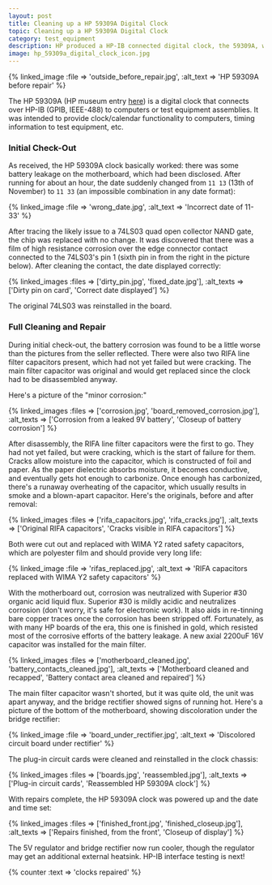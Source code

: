 ```yaml
---
layout: post
title: Cleaning up a HP 59309A Digital Clock
topic: Cleaning up a HP 59309A Digital Clock
category: test_equipment
description: HP produced a HP-IB connected digital clock, the 59309A, which was intended to serve as a clock/calendar for HP-IB (GPIB, IEEE-488) equipped computers or assemblies of test equipment. This one needed some cleanup and repair before being put into service.
image: hp_59309a_digital_clock_icon.jpg
---
```


{% linked_image :file => 'outside_before_repair.jpg', :alt_text => 'HP 59309A before repair' %}

The HP 59309A (HP museum entry [here](http://www.hpmuseum.net/display_item.php?hw=741)) is a digital clock that connects over HP-IB (GPIB, IEEE-488) to computers or test equipment assemblies. It was intended to provide clock/calendar functionality to computers, timing information to test equipment, etc. 

### Initial Check-Out

As received, the HP 59309A clock basically worked: there was some battery leakage on the motherboard, which had been disclosed. After running for about an hour, the date suddenly changed from `11 13` (13th of November) to `11 33` (an impossible combination in any date format):

{% linked_image :file => 'wrong_date.jpg', :alt_text => 'Incorrect date of 11-33' %}

After tracing the likely issue to a 74LS03 quad open collector NAND gate, the chip was replaced with no change. It was discovered that there was a film of high resistance corrosion over the edge connector contact connected to the 74LS03's pin 1 (sixth pin in from the right in the picture below). After cleaning the contact, the date displayed correctly:

{% linked_images :files => ['dirty_pin.jpg', 'fixed_date.jpg'], :alt_texts => ['Dirty pin on card', 'Correct date displayed'] %}

The original 74LS03 was reinstalled in the board.

### Full Cleaning and Repair

During initial check-out, the battery corrosion was found to be a little worse than the pictures from the seller reflected. There were also two RIFA line filter capacitors present, which had not yet failed but were cracking. The main filter capacitor was original and would get replaced since the clock had to be disassembled anyway.

Here's a picture of the "minor corrosion:"

{% linked_images :files => ['corrosion.jpg', 'board_removed_corrosion.jpg'], :alt_texts => ['Corrosion from a leaked 9V battery', 'Closeup of battery corrosion'] %}

After disassembly, the RIFA line filter capacitors were the first to go. They had not yet failed, but were cracking, which is the start of failure for them. Cracks allow moisture into the capacitor, which is constructed of foil and paper. As the paper dielectric absorbs moisture, it becomes conductive, and eventually gets hot enough to carbonize. Once enough has carbonized, there's a runaway overheating of the capacitor, which usually results in smoke and a blown-apart capacitor. Here's the originals, before and after removal:

{% linked_images :files => ['rifa_capacitors.jpg', 'rifa_cracks.jpg'], :alt_texts => ['Original RIFA capacitors', 'Cracks visible in RIFA capacitors'] %}

Both were cut out and replaced with WIMA Y2 rated safety capacitors, which are polyester film and should provide very long life:

{% linked_image :file => 'rifas_replaced.jpg', :alt_text => 'RIFA capacitors replaced with WIMA Y2 safety capacitors' %}

With the motherboard out, corrosion was neutralized with Superior #30 organic acid liquid flux. Superior #30 is mildly acidic and neutralizes corrosion (don't worry, it's safe for electronic work). It also aids in re-tinning bare copper traces once the corrosion has been stripped off. Fortunately, as with many HP boards of the era, this one is finished in gold, which resisted most of the corrosive efforts of the battery leakage. A new axial 2200uF 16V capacitor was installed for the main filter.

{% linked_images :files => ['motherboard_cleaned.jpg', 'battery_contacts_cleaned.jpg'], :alt_texts => ['Motherboard cleaned and recapped', 'Battery contact area cleaned and repaired'] %}

The main filter capacitor wasn't shorted, but it was quite old, the unit was apart anyway, and the bridge rectifier showed signs of running hot. Here's a picture of the bottom of the motherboard, showing discoloration under the bridge rectifier:

{% linked_image :file => 'board_under_rectifier.jpg', :alt_text => 'Discolored circuit board under rectifier' %}

The plug-in circuit cards were cleaned and reinstalled in the clock chassis:

{% linked_images :files => ['boards.jpg', 'reassembled.jpg'], :alt_texts => ['Plug-in circuit cards', 'Reassembled HP 59309A clock'] %}

With repairs complete, the HP 59309A clock was powered up and the date and time set:

{% linked_images :files => ['finished_front.jpg', 'finished_closeup.jpg'], :alt_texts => ['Repairs finished, from the front', 'Closeup of display'] %}

The 5V regulator and bridge rectifier now run cooler, though the regulator may get an additional external heatsink. HP-IB interface testing is next!

{% counter :text => 'clocks repaired' %}
